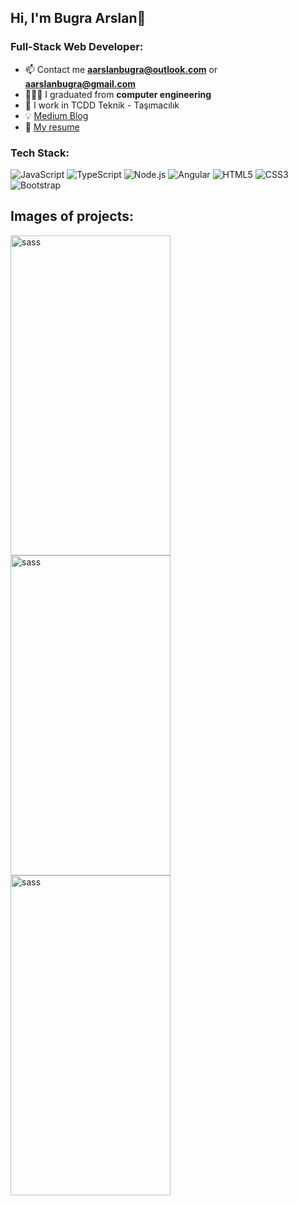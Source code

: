 <h2>Hi, I'm Bugra Arslan👋</h2>

### Full-Stack Web Developer:

- 📫 Contact me **aarslanbugra@outlook.com** or **aarslanbugra@gmail.com**
- 👨🏼‍🎓 I graduated from **computer engineering**
- 💼 I work in TCDD Teknik - Taşımacılık
- 💡 [Medium Blog](https://medium.com/@bugraa999)
- 📎 [My resume](https://docs.google.com/document/d/1PcP4M4WbD-G_57OmczJPORqT2_9Nwc-qPpsJZzDqpF8/edit?usp=sharing) 

### Tech Stack:
![JavaScript](https://img.shields.io/badge/javascript-%23323330.svg?style=for-the-badge&logo=javascript&logoColor=%23F7DF1E) ![TypeScript](https://img.shields.io/badge/typescript-%23007ACC.svg?style=for-the-badge&logo=typescript&logoColor=white) ![Node.js](https://img.shields.io/badge/node.js-%2338B2AC.svg?style=for-the-badge&logo=node.js&logoColor=white) ![Angular](https://img.shields.io/badge/angular-%23DD0031.svg?style=for-the-badge&logo=angular&logoColor=white)
![HTML5](https://img.shields.io/badge/html5-%23E34F26.svg?style=for-the-badge&logo=html5&logoColor=white) ![CSS3](https://img.shields.io/badge/css3-%231572B6.svg?style=for-the-badge&logo=css3&logoColor=white) ![Bootstrap](https://img.shields.io/badge/bootstrap-%23563D7C.svg?style=for-the-badge&logo=bootstrap&logoColor=white)

<h2 align="left">Images of projects:</h2>
<div>
<img style="display:flex" src="https://user-images.githubusercontent.com/74600408/194372529-277e0a26-8d41-43fc-b91d-a076efd2dd75.gif" alt="sass" width="256" height="512"/>
<img style="display:flex" src="https://user-images.githubusercontent.com/74600408/194375084-3351e18c-9d8b-4a0b-bfb0-1aeb1a42161b.gif" alt="sass" width="256" height="512"/>
<img style="display:flex" src="https://user-images.githubusercontent.com/74600408/194374015-311d95ec-3906-4732-ba96-c0974c04e9da.gif" alt="sass" width="256" height="512"/>
</div>
